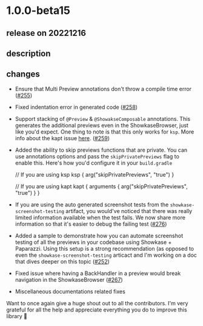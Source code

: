 # 1.0.0-beta15

## release on 20221216
## description
## changes
* Ensure that Multi Preview annotations don't throw a compile time error (<a class="issue-link js-issue-link" data-error-text="Failed to load title" data-id="1346874028" data-permission-text="Title is private" data-url="https://github.com/airbnb/Showkase/issues/255" data-hovercard-type="pull_request" data-hovercard-url="/airbnb/Showkase/pull/255/hovercard" href="https://github.com/airbnb/Showkase/pull/255">#255</a>)
* Fixed indentation error in generated code (<a class="issue-link js-issue-link" data-error-text="Failed to load title" data-id="1348530050" data-permission-text="Title is private" data-url="https://github.com/airbnb/Showkase/issues/258" data-hovercard-type="pull_request" data-hovercard-url="/airbnb/Showkase/pull/258/hovercard" href="https://github.com/airbnb/Showkase/pull/258">#258</a>)
* Support stacking of <code>@Preview</code> & <code>@ShowakseComposable</code> annotations. This generates the additional previews even in the ShowkaseBrowser, just like you'd expect. One thing to note is that this only works for <code>ksp</code>. More info about the kapt issue <a href="https://github.com/airbnb/Showkase/issues/264" data-hovercard-type="issue" data-hovercard-url="/airbnb/Showkase/issues/264/hovercard">here</a>. (<a class="issue-link js-issue-link" data-error-text="Failed to load title" data-id="1353397755" data-permission-text="Title is private" data-url="https://github.com/airbnb/Showkase/issues/259" data-hovercard-type="pull_request" data-hovercard-url="/airbnb/Showkase/pull/259/hovercard" href="https://github.com/airbnb/Showkase/pull/259">#259</a>)
* Added the ability to skip previews functions that are private. You can use annotations options and pass the <code>skipPrivatePreviews</code> flag to enable this. Here's how you'd configure it in your <code>build.gradle</code>

    // If you are using ksp
    ksp {
        arg("skipPrivatePreviews", "true")
    }

    // If you are using kapt
    kapt {
        arguments {
            arg("skipPrivatePreviews", "true")
        }
    }

* If you are using the auto generated screenshot tests from the <code>showkase-screenshot-testing</code> artifact, you would've noticed that there was really limited information available when the test fails. We now share more information so that it's easier to debug the failing test (<a class="issue-link js-issue-link" data-error-text="Failed to load title" data-id="1421573327" data-permission-text="Title is private" data-url="https://github.com/airbnb/Showkase/issues/276" data-hovercard-type="pull_request" data-hovercard-url="/airbnb/Showkase/pull/276/hovercard" href="https://github.com/airbnb/Showkase/pull/276">#276</a>)
* Added a sample to demonstrate how you can automate screenshot testing of all the previews in your codebase using Showkase + Paparazzi. Using this setup is a strong recommendation (as opposed to even the <code>showkase-screenshot-testing</code> articact and I'm working on a doc that dives deeper on this topic (<a class="issue-link js-issue-link" data-error-text="Failed to load title" data-id="1338090638" data-permission-text="Title is private" data-url="https://github.com/airbnb/Showkase/issues/252" data-hovercard-type="pull_request" data-hovercard-url="/airbnb/Showkase/pull/252/hovercard" href="https://github.com/airbnb/Showkase/pull/252">#252</a>)
* Fixed issue where having a BackHandler in a preview would break navigation in the ShowkaseBrowser (<a class="issue-link js-issue-link" data-error-text="Failed to load title" data-id="1384906604" data-permission-text="Title is private" data-url="https://github.com/airbnb/Showkase/issues/267" data-hovercard-type="pull_request" data-hovercard-url="/airbnb/Showkase/pull/267/hovercard" href="https://github.com/airbnb/Showkase/pull/267">#267</a>)
* Miscellaneous documentations related fixes

Want to once again give a huge shout out to all the contributors. I'm very grateful for all the help and appreciate everything you do to improve this library 🙏

